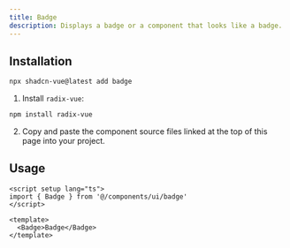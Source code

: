 ```yaml
---
title: Badge
description: Displays a badge or a component that looks like a badge.
---
```



<ComponentPreview name="BadgeDemo"  /> 


## Installation

```bash
npx shadcn-vue@latest add badge
```

<ManualInstall>

1. Install `radix-vue`:

```bash
npm install radix-vue
```

2. Copy and paste the component source files linked at the top of this page into your project.
</ManualInstall>

## Usage

```vue
<script setup lang="ts">
import { Badge } from '@/components/ui/badge'
</script>

<template>
  <Badge>Badge</Badge>
</template>
```